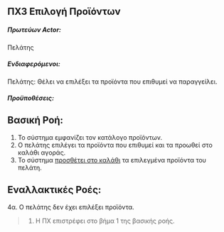 ΠΧ3 Επιλογή Προϊόντων
---

##### Πρωτεύων Actor:
Πελάτης

##### Ενδιαφερόμενοι:
Πελάτης: Θέλει να επιλέξει τα προϊόντα που επιθυμεί να παραγγείλει.

##### Προϋποθέσεις:

## Βασική Ροή:
1. Το σύστημα εμφανίζει τον κατάλογο προϊόντων.
2. Ο πελάτης επιλέγει τα προϊόντα που επιθυμεί και τα προωθεί στο καλάθι αγοράς.
3. Το σύστημα [<a href="https://gitlab.com/softeng-2019-20/pc-store/-/blob/master/requirements/uc6.md">προσθέτει στο καλάθι</a>]() τα επιλεγμένα προϊόντα του πελάτη.

## Εναλλακτικές Ροές:
4α. Ο πελάτης δεν έχει επιλέξει προϊόντα.
> 1. Η ΠΧ επιστρέφει στο βήμα 1 της βασικής ροής.